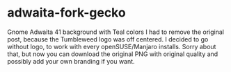 # adwaita-fork-gecko
Gnome Adwaita 41 background with Teal colors
I had to remove the original post, because the Tumbleweed logo was off centered. I decided to go without logo, to work with every openSUSE/Manjaro installs. Sorry about that, but now you can download the original PNG with original quality and possibly add your own branding if you want.
